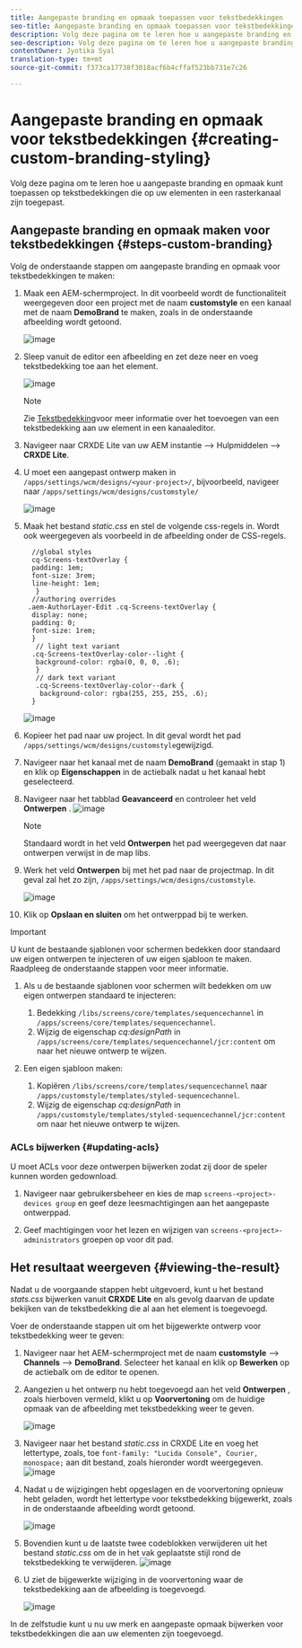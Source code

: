 ```yaml
---
title: Aangepaste branding en opmaak toepassen voor tekstbedekkingen
seo-title: Aangepaste branding en opmaak toepassen voor tekstbedekkingen
description: Volg deze pagina om te leren hoe u aangepaste branding en opmaak voor tekstbedekkingen kunt toepassen.
seo-description: Volg deze pagina om te leren hoe u aangepaste branding en opmaak voor tekstbedekkingen kunt toepassen.
contentOwner: Jyotika Syal
translation-type: tm+mt
source-git-commit: f373ca17738f3018acf6b4cffaf523bb731e7c26

---
```



# Aangepaste branding en opmaak voor tekstbedekkingen {#creating-custom-branding-styling}

Volg deze pagina om te leren hoe u aangepaste branding en opmaak kunt toepassen op tekstbedekkingen die op uw elementen in een rasterkanaal zijn toegepast.

## Aangepaste branding en opmaak maken voor tekstbedekkingen {#steps-custom-branding}

Volg de onderstaande stappen om aangepaste branding en opmaak voor tekstbedekkingen te maken:

1. Maak een AEM-schermproject. In dit voorbeeld wordt de functionaliteit weergegeven door een project met de naam **customstyle** en een kanaal met de naam **DemoBrand** te maken, zoals in de onderstaande afbeelding wordt getoond.

   ![image](/help/user-guide/assets/custom-brand/custom-brand1.png)

1. Sleep vanuit de editor een afbeelding en zet deze neer en voeg tekstbedekking toe aan het element.

   ![image](/help/user-guide/assets/custom-brand/custom-brand2.png)

   >[!NOTE]
   >Zie [Tekstbedekking](/help/user-guide/text-overlay.md)voor meer informatie over het toevoegen van een tekstbedekking aan uw element in een kanaaleditor.

1. Navigeer naar CRXDE Lite van uw AEM instantie —> Hulpmiddelen —> **CRXDE Lite**.

1. U moet een aangepast ontwerp maken in `/apps/settings/wcm/designs/<your-project>/`, bijvoorbeeld, navigeer naar `/apps/settings/wcm/designs/customstyle/`

   ![image](/help/user-guide/assets/custom-brand/custom-brand3.png)

1. Maak het bestand *static.css* en stel de volgende css-regels in. Wordt ook weergegeven als voorbeeld in de afbeelding onder de CSS-regels.

   ```shell
     //global styles
     cq-Screens-textOverlay {
     padding: 1em;
     font-size: 3rem;
     line-height: 1em;
      }
     //authoring overrides
    .aem-AuthorLayer-Edit .cq-Screens-textOverlay {
     display: none;
     padding: 0;
     font-size: 1rem;
     }
      // light text variant
     .cq-Screens-textOverlay-color--light {
      background-color: rgba(0, 0, 0, .6);
      }
      // dark text variant
      .cq-Screens-textOverlay-color--dark {
       background-color: rgba(255, 255, 255, .6);
     }
   ```
   ![image](/help/user-guide/assets/custom-brand/custom-brand4.png)

1. Kopieer het pad naar uw project. In dit geval wordt het pad `/apps/settings/wcm/designs/customstyle`gewijzigd.

1. Navigeer naar het kanaal met de naam **DemoBrand** (gemaakt in stap 1) en klik op **Eigenschappen** in de actiebalk nadat u het kanaal hebt geselecteerd.

1. Navigeer naar het tabblad **Geavanceerd** en controleer het veld **Ontwerpen** .
   ![image](/help/user-guide/assets/custom-brand/custom-brand5.png)

   >[!NOTE]
   >Standaard wordt in het veld **Ontwerpen** het pad weergegeven dat naar ontwerpen verwijst in de map libs.

1. Werk het veld **Ontwerpen** bij met het pad naar de projectmap. In dit geval zal het zo zijn, `/apps/settings/wcm/designs/customstyle`.

   ![image](/help/user-guide/assets/custom-brand/custom-brand6.png)

1. Klik op **Opslaan en sluiten** om het ontwerppad bij te werken.

>[!IMPORTANT]
> U kunt de bestaande sjablonen voor schermen bedekken door standaard uw eigen ontwerpen te injecteren of uw eigen sjabloon te maken. Raadpleeg de onderstaande stappen voor meer informatie.

1. Als u de bestaande sjablonen voor schermen wilt bedekken om uw eigen ontwerpen standaard te injecteren:

   1. Bedekking `/libs/screens/core/templates/sequencechannel` in `/apps/screens/core/templates/sequencechannel`.
   1. Wijzig de eigenschap *cq:designPath* in `/apps/screens/core/templates/sequencechannel/jcr:content` om naar het nieuwe ontwerp te wijzen.

1. Een eigen sjabloon maken:
   1. Kopiëren `/libs/screens/core/templates/sequencechannel` naar `/apps/customstyle/templates/styled-sequencechannel`.
   1. Wijzig de eigenschap *cq:designPath* in `/apps/customstyle/templates/styled-sequencechannel/jcr:content` om naar het nieuwe ontwerp te wijzen.


### ACLs bijwerken {#updating-acls}

U moet ACLs voor deze ontwerpen bijwerken zodat zij door de speler kunnen worden gedownload.

1. Navigeer naar gebruikersbeheer en kies de map `screens-<project>-devices group` en geef deze leesmachtigingen aan het aangepaste ontwerppad.

1. Geef machtigingen voor het lezen en wijzigen van `screens-<project>-administrators` groepen op voor dit pad.

## Het resultaat weergeven {#viewing-the-result}

Nadat u de voorgaande stappen hebt uitgevoerd, kunt u het bestand *stats.css* bijwerken vanuit **CRXDE Lite** en als gevolg daarvan de update bekijken van de tekstbedekking die al aan het element is toegevoegd.

Voer de onderstaande stappen uit om het bijgewerkte ontwerp voor tekstbedekking weer te geven:

1. Navigeer naar het AEM-schermproject met de naam **customstyle** —> **Channels** —> **DemoBrand**. Selecteer het kanaal en klik op **Bewerken** op de actiebalk om de editor te openen.

1. Aangezien u het ontwerp nu hebt toegevoegd aan het veld **Ontwerpen** , zoals hierboven vermeld, klikt u op **Voorvertoning** om de huidige opmaak van de afbeelding met tekstbedekking weer te geven.

   ![image](/help/user-guide/assets/custom-brand/custom-brand7.png)

1. Navigeer naar het bestand *static.css* in CRXDE Lite en voeg het lettertype, zoals, toe `font-family: "Lucida Console", Courier, monospace;` aan dit bestand, zoals hieronder wordt weergegeven.
   ![image](/help/user-guide/assets/custom-brand/custom-brand8.png)

1. Nadat u de wijzigingen hebt opgeslagen en de voorvertoning opnieuw hebt geladen, wordt het lettertype voor tekstbedekking bijgewerkt, zoals in de onderstaande afbeelding wordt getoond.

   ![image](/help/user-guide/assets/custom-brand/custom-brand9.png)

1. Bovendien kunt u de laatste twee codeblokken verwijderen uit het bestand *static.css* om de in het vak geplaatste stijl rond de tekstbedekking te verwijderen.
   ![image](/help/user-guide/assets/custom-brand/custom-brand10.png)

1. U ziet de bijgewerkte wijziging in de voorvertoning waar de tekstbedekking aan de afbeelding is toegevoegd.

   ![image](/help/user-guide/assets/custom-brand/custom-brand11.png)

In de zelfstudie kunt u nu uw merk en aangepaste opmaak bijwerken voor tekstbedekkingen die aan uw elementen zijn toegevoegd.









